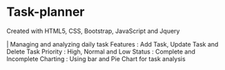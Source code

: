 # Task-planner
Created with HTML5, CSS, Bootstrap, JavaScript and Jquery

| Managing and analyzing daily task 
Features : Add Task, Update Task and Delete Task
Priority : High, Normal and Low
Status : Complete and Incomplete
Charting : Using bar and Pie Chart for task analysis
